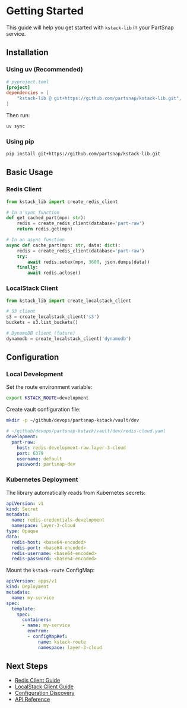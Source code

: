 # Getting Started

This guide will help you get started with `kstack-lib` in your PartSnap service.

## Installation

### Using uv (Recommended)

```toml
# pyproject.toml
[project]
dependencies = [
    "kstack-lib @ git+https://github.com/partsnap/kstack-lib.git",
]
```

Then run:
```bash
uv sync
```

### Using pip

```bash
pip install git+https://github.com/partsnap/kstack-lib.git
```

## Basic Usage

### Redis Client

```python
from kstack_lib import create_redis_client

# In a sync function
def get_cached_part(mpn: str):
    redis = create_redis_client(database='part-raw')
    return redis.get(mpn)

# In an async function
async def cache_part(mpn: str, data: dict):
    redis = create_redis_client(database='part-raw')
    try:
        await redis.setex(mpn, 3600, json.dumps(data))
    finally:
        await redis.aclose()
```

### LocalStack Client

```python
from kstack_lib import create_localstack_client

# S3 client
s3 = create_localstack_client('s3')
buckets = s3.list_buckets()

# DynamoDB client (future)
dynamodb = create_localstack_client('dynamodb')
```

## Configuration

### Local Development

Set the route environment variable:

```bash
export KSTACK_ROUTE=development
```

Create vault configuration file:

```bash
mkdir -p ~/github/devops/partsnap-kstack/vault/dev
```

```yaml
# ~/github/devops/partsnap-kstack/vault/dev/redis-cloud.yaml
development:
  part-raw:
    host: redis-development-raw.layer-3-cloud
    port: 6379
    username: default
    password: partsnap-dev
```

### Kubernetes Deployment

The library automatically reads from Kubernetes secrets:

```yaml
apiVersion: v1
kind: Secret
metadata:
  name: redis-credentials-development
  namespace: layer-3-cloud
type: Opaque
data:
  redis-host: <base64-encoded>
  redis-port: <base64-encoded>
  redis-username: <base64-encoded>
  redis-password: <base64-encoded>
```

Mount the `kstack-route` ConfigMap:

```yaml
apiVersion: apps/v1
kind: Deployment
metadata:
  name: my-service
spec:
  template:
    spec:
      containers:
      - name: my-service
        envFrom:
        - configMapRef:
            name: kstack-route
            namespace: layer-3-cloud
```

## Next Steps

- [Redis Client Guide](guide/redis-client.md)
- [LocalStack Client Guide](guide/localstack-client.md)
- [Configuration Discovery](guide/configuration.md)
- [API Reference](api/clients.md)
